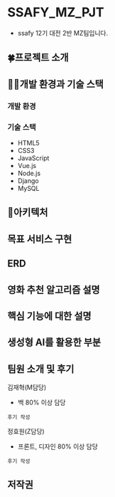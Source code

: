 # SSAFY_MZ_PJT
- ssafy 12기 대전 2반 MZ팀입니다.

## 🍀프로젝트 소개


## 🍋‍🟩개발 환경과 기술 스택

### 개발 환경


### 기술 스택
- HTML5
- CSS3
- JavaScript
- Vue.js
- Node.js
- Django
- MySQL

## 🥝아키텍처


## 목표 서비스 구현


## ERD


## 영화 추천 알고리즘 설명


## 핵심 기능에 대한 설명


## 생성형 AI를 활용한 부분


## 팀원 소개 및 후기
김재혁(M담당)
- 백 80% 이상 담당
```
후기 작성
```

정효원(Z담당)
- 프론트, 디자인 80% 이상 담당
```
후기 작성
```

## 저작권


